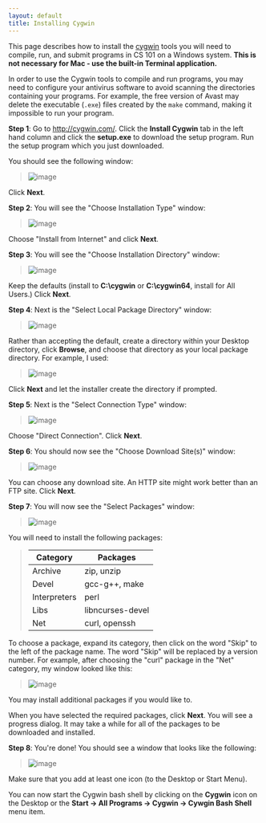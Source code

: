 ```yaml
---
layout: default
title: Installing Cygwin
---
```


This page describes how to install the [cygwin](http://cygwin.com/) tools you will need to compile, run, and submit programs in CS 101 on a Windows system. **This is not necessary for Mac - use the built-in Terminal application.**

<div class="callout">
In order to use the Cygwin tools to compile and run programs, you may need to configure your antivirus software to avoid scanning the directories containing your programs.  For example, the free version of Avast may delete the executable (<code>.exe</code>) files created by the <code>make</code> command, making it impossible to run your program.
</div>

**Step 1**: Go to <http://cygwin.com/>. Click the **Install Cygwin** tab in the left hand column and click the **setup.exe** to download the setup program. Run the setup program which you just downloaded.

You should see the following window:

> ![image](img/setup1.png)

Click **Next**.

**Step 2**: You will see the "Choose Installation Type" window:

> ![image](img/setup2.png)

Choose "Install from Internet" and click **Next**.

**Step 3**: You will see the "Choose Installation Directory" window:

> ![image](img/setup3.png)

Keep the defaults (install to **C:\\cygwin** or **C:\\cygwin64**, install for All Users.) Click **Next**.

**Step 4**: Next is the "Select Local Package Directory" window:

> ![image](img/setup4.png)

Rather than accepting the default, create a directory within your Desktop directory, click **Browse**, and choose that directory as your local package directory. For example, I used:

> ![image](img/setup5.png)

Click **Next** and let the installer create the directory if prompted.

**Step 5**: Next is the "Select Connection Type" window:

> ![image](img/setup6.png)

Choose "Direct Connection". Click **Next**.

**Step 6**: You should now see the "Choose Download Site(s)" window:

> ![image](img/setup7.png)

You can choose any download site. An HTTP site might work better than an FTP site. Click **Next**.

**Step 7**: You will now see the "Select Packages" window:

> ![image](img/setup8.png)

You will need to install the following packages:

> Category | Packages
> -------- | --------
> Archive  | zip, unzip
> Devel    | gcc-g++, make
> Interpreters | perl
> Libs | libncurses-devel
> Net | curl, openssh

To choose a package, expand its category, then click on the word "Skip" to the left of the package name. The word "Skip" will be replaced by a version number. For example, after choosing the "curl" package in the "Net" category, my window looked like this:

> ![image](img/setup9.png)

You may install additional packages if you would like to.

When you have selected the required packages, click **Next**. You will see a progress dialog. It may take a while for all of the packages to be downloaded and installed.

**Step 8**: You're done! You should see a window that looks like the following:

> ![image](img/setup10.png)

Make sure that you add at least one icon (to the Desktop or Start Menu).

You can now start the Cygwin bash shell by clicking on the **Cygwin** icon on the Desktop or the **Start &rarr; All Programs &rarr; Cygwin &rarr; Cywgin Bash Shell** menu item.
